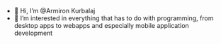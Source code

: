 - 👋 Hi, I’m @Armiron Kurbalaj
- 👀 I’m interested in everything that has to do with programming, from desktop apps to webapps and especially mobile application development

<!---
Armiron/Armiron is a ✨ special ✨ repository because its `README.md` (this file) appears on your GitHub profile.
You can click the Preview link to take a look at your changes.
--->
